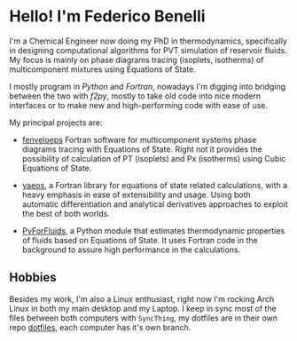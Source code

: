 # Hello! I'm Federico Benelli
I'm a Chemical Engineer now doing my PhD in thermodynamics, specifically
in designing computational algorithms for PVT simulation of reservoir fluids.
My focus is mainly on phase diagrams tracing (isoplets, isotherms) of multicomponent
mixtures using Equations of State.

I mostly program in _Python_ and _Fortran_, nowadays I'm digging into
bridging between the two with _f2py_, mostly to take old code into nice modern
interfaces or to make new and high-performing code with ease of use.

My principal projects are:

- [fenveloeps](https://www.github.com/fedebenelli/fenvelopes) Fortran software
  for multicomponent systems phase diagrams tracing with Equations of State.
  Right not it provides the possibility of calculation of PT (isoplets) and
  Px (isotherms) using Cubic Equations of State.

- [yaeos](https://www.github.com/fedebenelli/yaeos), a Fortran library for
  equations of state related calculations, with a heavy emphasis in
  ease of extensibility and usage. Using both automatic differentiation
  and analytical derivatives approaches to exploit the best of both worlds.

- [PyForFluids](https://www.github.com/fedebenelli/pyforfluids), a Python
  module that estimates thermodynamic properties of fluids based on Equations
  of State. It uses Fortran code in the background to assure high performance
  in the calculations.

## Hobbies
Besides my work, I'm also a Linux enthusiast, right now I'm rocking Arch Linux
in both my main desktop and my Laptop. I keep in sync most of the files 
between both computers with `SyncThing`, my dotfiles are in their own repo
[dotfiles](https://www.github.com/fedebenelli/dotfiles), each computer has it's
own branch.
